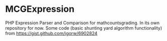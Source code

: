 # MCGExpression
PHP Expression Parser and Comparison for mathcountsgrading. In its own repository for now.
Some code (basic shunting yard algorithm functionality) from https://gist.github.com/igorw/6902824
